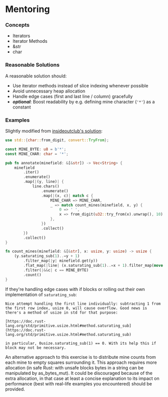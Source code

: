 # Mentoring

### Concepts

- Iterators
- Iterator Methods
- &str
- char

### Reasonable Solutions

A reasonable solution should:

- Use iterator methods instead of slice indexing whenever possible
- Avoid unnecessary heap allocation
- Handle edge cases (first and last line / column) gracefully
- ***optional***: Boost readability by e.g. defining mine character (`'*'`) as a constant

### Examples

Slightly modified from [insideoutclub's solution](https://exercism.io/tracks/rust/exercises/minesweeper/solutions/08cd76e81c9443e8a0f8c3a4883cbb42):
```rust
use std::{char::from_digit, convert::TryFrom};

const MINE_BYTE: u8 = b'*';
const MINE_CHAR: char = '*';

pub fn annotate(minefield: &[&str]) -> Vec<String> {
    minefield
        .iter()
        .enumerate()
        .map(|(y, line)| {
            line.chars()
                .enumerate()
                .map(|(x, c)| match c {
                    MINE_CHAR => MINE_CHAR,
                    _ => match count_mines(minefield, x, y) {
                        0 => ' ',
                        x => from_digit(u32::try_from(x).unwrap(), 10).unwrap(),
                    },
                })
                .collect()
        })
        .collect()
}

fn count_mines(minefield: &[&str], x: usize, y: usize) -> usize {
    (y.saturating_sub(1)..=y + 1)
        .filter_map(|y| minefield.get(y))
        .flat_map(|line| (x.saturating_sub(1)..=x + 1).filter_map(move |x| line.as_bytes().get(x)))
        .filter(|&&c| c == MINE_BYTE)
        .count()
}
```
If they're handling edge cases with if blocks or rolling out their own implementation of `saturating_sub`:
```
Nice attempt handling the first line individually: subtracting 1 from the first row index, usize 0, will cause overflow. Good news is there's a method of usize in std for that purpose: 

[https://doc.rust-lang.org/std/primitive.usize.html#method.saturating_sub](https://doc.rust-lang.org/std/primitive.usize.html#method.saturating_sub)

in particular, 0usize.saturating_sub(1) == 0. With its help this if block may not be necessary.
```
An alternative approach to this exercise is to distribute mine counts from each mine to empty squares surrounding it. This approach requires more allocation (in safe Rust: with unsafe blocks bytes in a string can be manipulated by as_bytes_mut). It could be discouraged because of the extra allocation, in that case at least a concise explanation to its impact on performance (best with real-life examples you encountered) should be provided.
